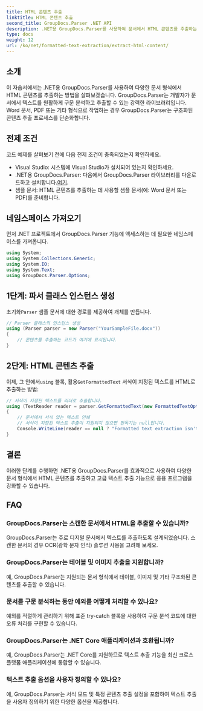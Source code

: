 ```yaml
---
title: HTML 콘텐츠 추출
linktitle: HTML 콘텐츠 추출
second_title: GroupDocs.Parser .NET API
description: .NET용 GroupDocs.Parser를 사용하여 문서에서 HTML 콘텐츠를 추출하는 방법을 알아보세요. 코드 예제와 단계별 지침이 포함된 따라하기 쉬운 튜토리얼입니다.
type: docs
weight: 12
url: /ko/net/formatted-text-extraction/extract-html-content/
---
```

## 소개
이 자습서에서는 .NET용 GroupDocs.Parser를 사용하여 다양한 문서 형식에서 HTML 콘텐츠를 추출하는 방법을 살펴보겠습니다. GroupDocs.Parser는 개발자가 문서에서 텍스트를 원활하게 구문 분석하고 추출할 수 있는 강력한 라이브러리입니다. Word 문서, PDF 또는 기타 형식으로 작업하는 경우 GroupDocs.Parser는 구조화된 콘텐츠 추출 프로세스를 단순화합니다.
## 전제 조건
코드 예제를 살펴보기 전에 다음 전제 조건이 충족되었는지 확인하세요.
- Visual Studio: 시스템에 Visual Studio가 설치되어 있는지 확인하세요.
-  .NET용 GroupDocs.Parser: 다음에서 GroupDocs.Parser 라이브러리를 다운로드하고 설치합니다.[여기](https://releases.groupdocs.com/parser/net/).
- 샘플 문서: HTML 콘텐츠를 추출하는 데 사용할 샘플 문서(예: Word 문서 또는 PDF)를 준비합니다.

## 네임스페이스 가져오기
먼저 .NET 프로젝트에서 GroupDocs.Parser 기능에 액세스하는 데 필요한 네임스페이스를 가져옵니다.
```csharp
using System;
using System.Collections.Generic;
using System.IO;
using System.Text;
using GroupDocs.Parser.Options;
```
## 1단계: 파서 클래스 인스턴스 생성
 초기화`Parser` 샘플 문서에 대한 경로를 제공하여 개체를 만듭니다.
```csharp
// Parser 클래스의 인스턴스 생성
using (Parser parser = new Parser("YourSampleFile.docx"))
{
    // 콘텐츠를 추출하는 코드가 여기에 표시됩니다.
}
```
## 2단계: HTML 콘텐츠 추출
 이제, 그 안에서`using` 블록, 활용`GetFormattedText` 서식이 지정된 텍스트를 HTML로 추출하는 방법:
```csharp
// 서식이 지정된 텍스트를 리더로 추출합니다.
using (TextReader reader = parser.GetFormattedText(new FormattedTextOptions(FormattedTextMode.Html)))
{
    // 문서에서 서식 있는 텍스트 인쇄
    // 서식이 지정된 텍스트 추출이 지원되지 않으면 판독기는 null입니다.
    Console.WriteLine(reader == null ? "Formatted text extraction isn't supported" : reader.ReadToEnd());
}
```

## 결론
이러한 단계를 수행하면 .NET용 GroupDocs.Parser를 효과적으로 사용하여 다양한 문서 형식에서 HTML 콘텐츠를 추출하고 고급 텍스트 추출 기능으로 응용 프로그램을 강화할 수 있습니다.

## FAQ
### GroupDocs.Parser는 스캔한 문서에서 HTML을 추출할 수 있습니까?
GroupDocs.Parser는 주로 디지털 문서에서 텍스트를 추출하도록 설계되었습니다. 스캔한 문서의 경우 OCR(광학 문자 인식) 솔루션 사용을 고려해 보세요.
### GroupDocs.Parser는 테이블 및 이미지 추출을 지원합니까?
예, GroupDocs.Parser는 지원되는 문서 형식에서 테이블, 이미지 및 기타 구조화된 콘텐츠를 추출할 수 있습니다.
### 문서를 구문 분석하는 동안 예외를 어떻게 처리할 수 있나요?
예외를 적절하게 관리하기 위해 표준 try-catch 블록을 사용하여 구문 분석 코드에 대한 오류 처리를 구현할 수 있습니다.
### GroupDocs.Parser는 .NET Core 애플리케이션과 호환됩니까?
예, GroupDocs.Parser는 .NET Core를 지원하므로 텍스트 추출 기능을 최신 크로스 플랫폼 애플리케이션에 통합할 수 있습니다.
### 텍스트 추출 옵션을 사용자 정의할 수 있나요?
예, GroupDocs.Parser는 서식 모드 및 특정 콘텐츠 추출 설정을 포함하여 텍스트 추출을 사용자 정의하기 위한 다양한 옵션을 제공합니다.